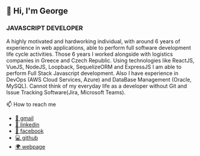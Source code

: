 ## 👋 Hi, I'm George
### JAVASCRIPT DEVELOPER
A highly motivated and hardworking individual, with around 6 years of experience in web applications, able to perform full software development life cycle activities. Those 6 years I worked alongside with logistics companies in Greece and Czech Republic. Using technologies like ReactJS, VueJS, NodeJS, Loopback, SequelizeORM and ExpressJS I am able to perform Full Stack Javascript development. Also I have experience in DevOps (AWS Cloud Services, Azure) and DataBase Management (Oracle, MySQL). Cannot think of my everyday life as a developer without Git and Issue Tracking Software(Jira, Microsoft Teams).

📫 How to reach me
 * [:e-mail: gmail](mailto:gpanagiotinos@gmail.com)
 * [:construction_worker: linkedin](https://www.linkedin.com/gpanagiotinos)
 * [:blue_book: facebook](https://www.facebook.com/panagiotinos)
 * [:computer: github](https://github.com/gpanagiotinos)
 * [:earth_africa: webpage](https://code.panagiotinos.com/)
